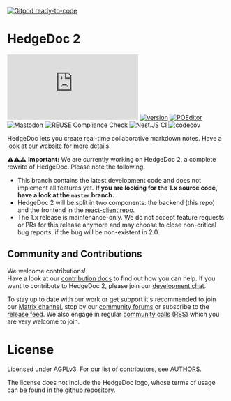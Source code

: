 [![Gitpod ready-to-code](https://img.shields.io/badge/Gitpod-ready--to--code-blue?logo=gitpod)](https://gitpod.io/#https://github.com/hedgedoc/hedgedoc)

<!--
SPDX-FileCopyrightText: 2021 The HedgeDoc developers (see AUTHORS file)

SPDX-License-Identifier: CC-BY-SA-4.0
-->

HedgeDoc 2
===

[![#HedgeDoc on matrix.org][matrix.org-image]][matrix.org-url]
[![version][github-version-badge]][github-release-page]
[![POEditor][poeditor-image]][poeditor-url]
[![Mastodon][social-mastodon-image]][social-mastodon]
![REUSE Compliance Check][reuse-workflow-badge]
![Nest.JS CI][nestjs-workflow-badge]
[![codecov][codecov-badge]][codecov-url]

HedgeDoc lets you create real-time collaborative markdown notes. Have a look at [our website](https://hedgedoc.org) for
more details.

⚠️⚠️⚠️ **Important:** We are currently working on HedgeDoc 2, a complete rewrite of HedgeDoc. Please note the following:

- This branch contains the latest development code and does not implement all features yet. **If you are looking for the
  1.x source code, have a look at the `master` branch.**
- HedgeDoc 2 will be split in two components: the backend (this repo) and the frontend in
  the [react-client repo](https://github.com/hedgedoc/react-client).
- The 1.x release is maintenance-only. We do not accept feature requests or PRs for this release anymore and may choose
  to close non-critical bug reports, if the bug will be non-existent in 2.0.

## Community and Contributions

We welcome contributions!  
Have a look at our [contribution docs](CONTRIBUTING.md) to find out how you can help. If you want to contribute to
HedgeDoc 2, please join our [development chat][matrix.org-dev-url].

To stay up to date with our work or get support it's recommended to join our
[Matrix channel][matrix.org-url], stop by our [community forums][hedgedoc-community]
or subscribe to the [release feed][github-release-feed]. We also engage in
regular [community calls][hedgedoc-community-calls] ([RSS](https://community.codimd.org/t/codimd-community-call/19.rss))
which you are very welcome to join.

# License

Licensed under AGPLv3. For our list of contributors, see [AUTHORS](AUTHORS).

The license does not include the HedgeDoc logo, whose terms of usage can be found in
the [github repository](https://github.com/hedgedoc/hedgedoc-logo).

[matrix.org-image]: https://img.shields.io/matrix/hedgedoc:matrix.org?logo=matrix&server_fqdn=matrix.org

[matrix.org-url]: https://chat.hedgedoc.org

[matrix.org-dev-url]: https://chat.hedgedoc.org/dev

[github-version-badge]: https://img.shields.io/github/release/hedgedoc/hedgedoc.svg

[github-release-page]: https://github.com/hedgedoc/hedgedoc/releases

[github-release-feed]: https://github.com/hedgedoc/hedgedoc/releases.atom

[github-issue-tracker]: https://github.com/hedgedoc/hedgedoc/issues/

[poeditor-image]: https://img.shields.io/badge/POEditor-translate-blue.svg

[poeditor-url]: https://poeditor.com/join/project/1OpGjF2Jir

[hedgedoc-demo]: https://demo.hedgedoc.org

[hedgedoc-demo-features]: https://demo.hedgedoc.org/features

[hedgedoc-community]: https://community.hedgedoc.org

[hedgedoc-community-calls]: https://community.hedgedoc.org/t/codimd-community-call/19

[social-mastodon]: https://social.hedgedoc.org/mastodon

[social-mastodon-image]: https://img.shields.io/mastodon/follow/49593?domain=https%3A%2F%2Fsocial.snopyta.org&style=social

[reuse-workflow-badge]: https://github.com/hedgedoc/hedgedoc/workflows/REUSE%20Compliance%20Check/badge.svg

[nestjs-workflow-badge]: https://github.com/hedgedoc/hedgedoc/workflows/Nest.JS%20CI/badge.svg

[codecov-badge]: https://codecov.io/gh/hedgedoc/hedgedoc/branch/develop/graph/badge.svg?token=pdaRF4qjNQ

[codecov-url]: https://codecov.io/gh/hedgedoc/hedgedoc
